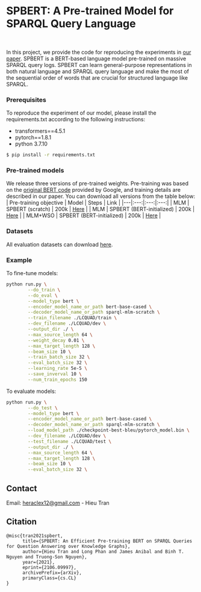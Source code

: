
<!--
*** Thanks for checking out this README Template. If you have a suggestion that would
*** make this better, please fork the repo and create a pull request or simply open
*** an issue with the tag "enhancement".
*** Thanks again! Now go create something AMAZING! :D
-->





<!-- PROJECT SHIELDS -->
<!--
*** I'm using markdown "reference style" links for readability.
*** Reference links are enclosed in brackets [ ] instead of parentheses ( ).
*** See the bottom of this document for the declaration of the reference variables
*** for contributors-url, forks-url, etc. This is an optional, concise syntax you may use.
*** https://www.markdownguide.org/basic-syntax/#reference-style-links
-->
<!-- PROJECT LOGO -->
<br />
<h1>SPBERT: A Pre-trained Model for SPARQL Query Language </h1>
    <br />

<!-- ABOUT THE PROJECT -->
In this project, we provide the code for reproducing the experiments in [our paper](https://arxiv.org/abs/2106.09997). SPBERT is a BERT-based language model pre-trained on massive SPARQL query logs. SPBERT can learn general-purpose representations in both natural language and SPARQL query language and make the most of the sequential order of words that are crucial for structured language like SPARQL.

### Prerequisites

To reproduce the experiment of our model, please install the requirements.txt according to the following instructions:
* transformers==4.5.1
* pytorch==1.8.1
* python 3.7.10
```sh
$ pip install -r requirements.txt
```

### Pre-trained models
We release three versions of pre-trained weights. Pre-training was based on the [original BERT code](https://github.com/google-research/bert) provided by Google, and training details are described in our paper. You can download all versions from the table below:
| Pre-training objective | Model | Steps | Link |
|---|:---:|:---:|:---:|
| MLM  | SPBERT (scratch) | 200k | [Here](#) |
| MLM  | SPBERT (BERT-initialized) | 200k | [Here](#) |
| MLM+WSO  | SPBERT (BERT-initialized) | 200k | [Here](#) |

### Datasets
All evaluation datasets can download [here](https://drive.google.com/drive/folders/1m_pJ0prUDpCWAFuxlvp_S48hGG_AASjb?usp=sharing).

### Example
To fine-tune models:
```bash
python run.py \
        --do_train \
        --do_eval \
        --model_type bert \
        --encoder_model_name_or_path bert-base-cased \
        --decoder_model_name_or_path sparql-mlm-scratch \
        --train_filename ./LCQUAD/train \
        --dev_filename ./LCQUAD/dev \
        --output_dir ./ \
        --max_source_length 64 \
        --weight_decay 0.01 \
        --max_target_length 128 \
        --beam_size 10 \
        --train_batch_size 32 \
        --eval_batch_size 32 \
        --learning_rate 5e-5 \
        --save_inverval 10 \
        --num_train_epochs 150
```

To evaluate models:
```bash
python run.py \
        --do_test \
        --model_type bert \
        --encoder_model_name_or_path bert-base-cased \
        --decoder_model_name_or_path sparql-mlm-scratch \
        --load_model_path ./checkpoint-best-bleu/pytorch_model.bin \
        --dev_filename ./LCQUAD/dev \
        --test_filename ./LCQUAD/test \
        --output_dir ./ \
        --max_source_length 64 \
        --max_target_length 128 \
        --beam_size 10 \
        --eval_batch_size 32 \
```

<!-- CONTACT -->
## Contact
Email: [heraclex12@gmail.com](mailto:heraclex12@gmail.com) - Hieu Tran


## Citation
```
@misc{tran2021spbert,
      title={SPBERT: An Efficient Pre-training BERT on SPARQL Queries for Question Answering over Knowledge Graphs}, 
      author={Hieu Tran and Long Phan and James Anibal and Binh T. Nguyen and Truong-Son Nguyen},
      year={2021},
      eprint={2106.09997},
      archivePrefix={arXiv},
      primaryClass={cs.CL}
}
```

